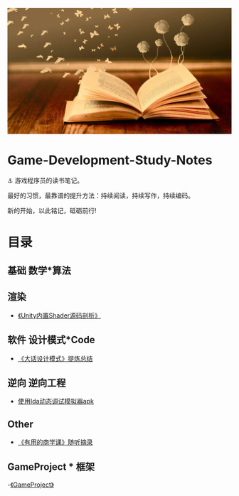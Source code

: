 

![](Media/cover2.jpg)



# Game-Development-Study-Notes

:anchor: 游戏程序员的读书笔记。

最好的习惯，最靠谱的提升方法：持续阅读，持续写作，持续编码。

新的开始，以此铭记，砥砺前行!

# 目录

## 基础     数学*算法

## 渲染

- [《Unity内置Shader源码剖析》]()

## 软件     设计模式*Code

- [《大话设计模式》提炼总结](https://github.com/bambom/GameDevelopment-Study-Notes/blob/master/Content/%E3%80%8A%E5%A4%A7%E8%AF%9D%E8%AE%BE%E8%AE%A1%E6%A8%A1%E5%BC%8F%E3%80%8B/README.md)

## 逆向     逆向工程

- [使用Ida动态调试模拟器apk](https://github.com/bambom/GameDevelopment-Study-Notes/blob/master/Content/ida%E8%BF%9E%E6%A8%A1%E6%8B%9F%E5%99%A8apk/README.md)
  
## Other

- [《有用的商学课》随听摘录]()

## GameProject * 框架

-[《GameProject》]()
